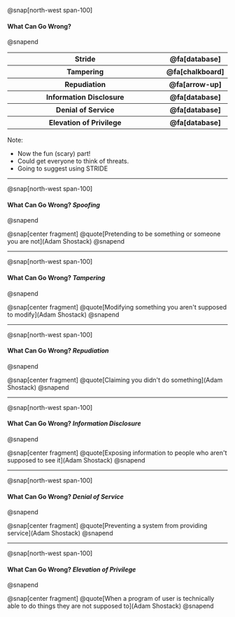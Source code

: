 @snap[north-west span-100]
#### What Can Go Wrong?
@snapend

<table>
  <col width="500">
  <col width="100">
  <tr class="fragment">
    <th><b>S</b>tride</th>
    <th>@fa[database]</th>
  </tr>
  <tr class="fragment">
    <th><b>T</b>ampering</th>
    <th>@fa[chalkboard]</th>
  </tr>
    <tr class="fragment">
    <th><b>R</b>epudiation</th>
    <th>@fa[arrow-up]</th>
  </tr>
    <tr class="fragment">
    <th><b>I</b>nformation Disclosure</th>
    <th>@fa[database]</th>
  </tr>
    <tr class="fragment">
    <th><b>D</b>enial of Service</th>
    <th>@fa[database]</th>
  </tr>
    <tr class="fragment">
    <th><b>E</b>levation of Privilege</th>
    <th>@fa[database]</th>
  </tr>
</table>

Note:
- Now the fun (scary) part!
- Could get everyone to think of threats.
- Going to suggest using STRIDE

---
@snap[north-west span-100]
#### What Can Go Wrong? *Spoofing*
@snapend

@snap[center fragment]
@quote[Pretending to be something or someone you are not](Adam Shostack)
@snapend

---
@snap[north-west span-100]
#### What Can Go Wrong? *Tampering*
@snapend

@snap[center fragment]
@quote[Modifying something you aren't supposed to modify](Adam Shostack)
@snapend

---
@snap[north-west span-100]
#### What Can Go Wrong? *Repudiation*
@snapend

@snap[center fragment]
@quote[Claiming you didn't do something](Adam Shostack)
@snapend

---
@snap[north-west span-100]
#### What Can Go Wrong? *Information Disclosure*
@snapend

@snap[center fragment]
@quote[Exposing information to people who aren't supposed to see it](Adam Shostack)
@snapend

---
@snap[north-west span-100]
#### What Can Go Wrong? *Denial of Service*
@snapend

@snap[center fragment]
@quote[Preventing a system from providing service](Adam Shostack)
@snapend

---
@snap[north-west span-100]
#### What Can Go Wrong? *Elevation of Privilege*
@snapend

@snap[center fragment]
@quote[When a program of user is technically able to do things they are not supposed to](Adam Shostack)
@snapend